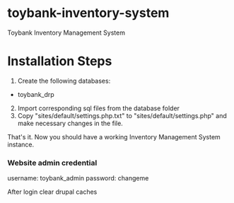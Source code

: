 # toybank-inventory-system
Toybank Inventory Management System

# Installation Steps
1. Create the following databases:
- toybank_drp
2. Import corresponding sql files from the database folder
3. Copy "sites/default/settings.php.txt" to "sites/default/settings.php" and make necessary changes in the file.

That's it. Now you should have a working Inventory Management System instance.

### Website admin credential
username: toybank_admin
password: changeme

After login clear drupal caches
